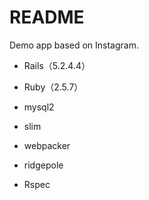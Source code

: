 # README

Demo app based on Instagram.

* Rails（5.2.4.4）

* Ruby（2.5.7）

* mysql2

* slim

* webpacker

* ridgepole

* Rspec

